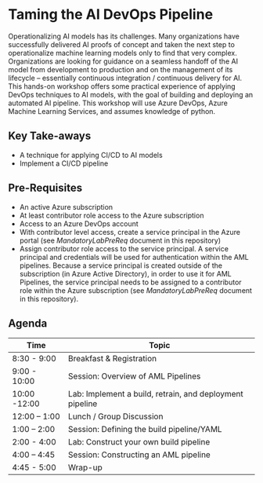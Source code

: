 # Taming the AI DevOps Pipeline

Operationalizing AI models has its challenges.  Many organizations have successfully delivered AI proofs of concept and taken the next step to operationalize machine learning models only to find that very complex. Organizations are looking for guidance on a seamless handoff of the AI model from development to production and on the management of its lifecycle – essentially continuous integration / continuous delivery for AI. This hands-on workshop offers some practical experience of applying DevOps techniques to AI models, with the goal of building and deploying an automated AI pipeline.
This workshop will use Azure DevOps, Azure Machine Learning Services, and assumes knowledge of python.

## Key Take-aways

- A technique for applying CI/CD to AI models
- Implement a CI/CD pipeline

## Pre-Requisites

- An active Azure subscription  
- At least contributor role access to the Azure subscription
- Access to an Azure DevOps account
- With contributor level access, create a service principal in the Azure portal (see *MandatoryLabPreReq* document in this repository)
- Assign contributor role access to the service principal. A service principal and credentials will be used for authentication within the AML pipelines. Because a service principal is created outside of the subscription (in Azure Active Directory), in order to use it for AML Pipelines, the service principal needs to be assigned to a contributor role within the Azure subscription (see *MandatoryLabPreReq* document in this repository).   

## Agenda

| Time         | Topic                                                     |
| ------------ | --------------------------------------------------------- |
| 8:30 - 9:00  | Breakfast & Registration                                  |
| 9:00 - 10:00 | Session: Overview of AML Pipelines                        |
| 10:00 -12:00 | Lab: Implement a build, retrain, and deployment pipeline  |
| 12:00 – 1:00 | Lunch / Group Discussion                                  |
| 1:00 – 2:00  | Session: Defining the build pipeline/YAML                 |
| 2:00 - 4:00  | Lab: Construct your own build pipeline                    |
| 4:00 – 4:45  | Session: Constructing an AML pipeline                     |
| 4:45 - 5:00  | Wrap-up                                                   |
